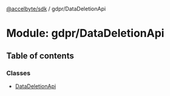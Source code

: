 [@accelbyte/sdk](../README.md) / gdpr/DataDeletionApi

# Module: gdpr/DataDeletionApi

## Table of contents

### Classes

- [DataDeletionApi](../classes/gdpr_DataDeletionApi.DataDeletionApi.md)

